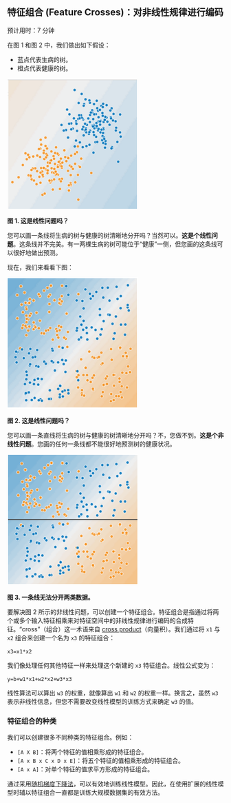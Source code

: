 ## 特征组合 (Feature Crosses)：对非线性规律进行编码

预计用时：7 分钟

在图 1 和图 2 中，我们做出如下假设：

- 蓝点代表生病的树。
- 橙点代表健康的树。

![feature][p-f-1]

**图 1. 这是线性问题吗？**

您可以画一条线将生病的树与健康的树清晰地分开吗？当然可以。**这是个线性问题**。这条线并不完美。有一两棵生病的树可能位于“健康”一侧，但您画的这条线可以很好地做出预测。

现在，我们来看看下图：

![feature][p-f-2]

**图 2. 这是线性问题吗？**

您可以画一条直线将生病的树与健康的树清晰地分开吗？不，您做不到。**这是个非线性问题**。您画的任何一条线都不能很好地预测树的健康状况。

![feature][p-f-3]

**图 3. 一条线无法分开两类数据。**

要解决图 2 所示的非线性问题，可以创建一个特征组合。特征组合是指通过将两个或多个输入特征相乘来对特征空间中的非线性规律进行编码的合成特征。“cross”（组合）这一术语来自 [cross product][wiki-Cross_product]（向量积）。我们通过将 `x1` 与 `x2` 组合来创建一个名为 `x3` 的特征组合：

```
x3=x1*x2
```

我们像处理任何其他特征一样来处理这个新建的 `x3` 特征组合。线性公式变为：

```
y=b+w1*x1+w2*x2+w3*x3
```

线性算法可以算出 `w3` 的权重，就像算出 `w1` 和 `w2` 的权重一样。换言之，虽然 `w3` 表示非线性信息，但您不需要改变线性模型的训练方式来确定 `w3` 的值。

### 特征组合的种类

我们可以创建很多不同种类的特征组合。例如：

- `[A X B]`：将两个特征的值相乘形成的特征组合。
- `[A x B x C x D x E]`：将五个特征的值相乘形成的特征组合。
- `[A x A]`：对单个特征的值求平方形成的特征组合。

通过采用[随机梯度下降法][inner-sgd]，可以有效地训练线性模型。因此，在使用扩展的线性模型时辅以特征组合一直都是训练大规模数据集的有效方法。


[p-f-1]: ../image/09-A-feature-1.png
[p-f-2]: ../image/09-A-feature-2.png
[p-f-3]: ../image/09-A-feature-3.png
[wiki-Cross_product]: https://en.wikipedia.org/wiki/Cross_product
[inner-sgd]: ../03-reducing-loss/D-stochastic-gradient-descent.md